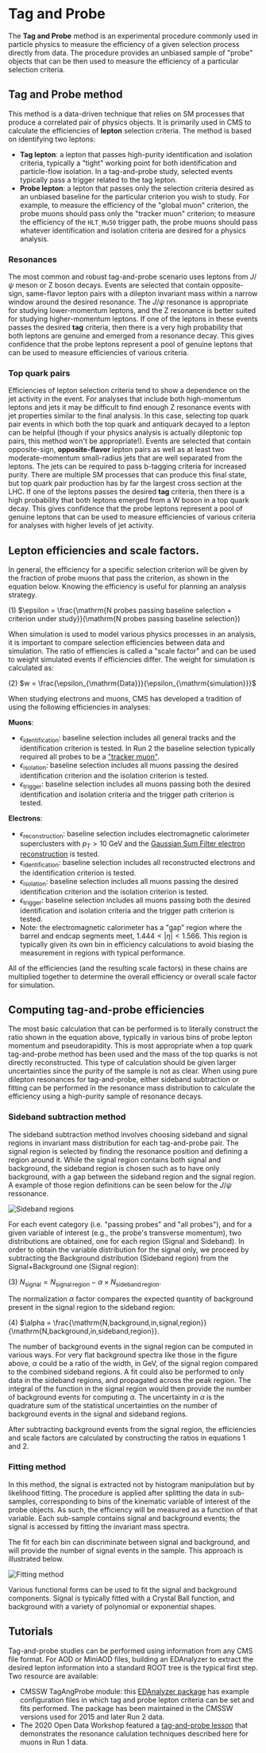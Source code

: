 # Tag and Probe

The **Tag and Probe** method is an experimental procedure commonly used in particle physics to measure the efficiency of a given selection process directly from data. The procedure provides an unbiased sample of "probe" objects that can be then used to measure the efficiency of a particular selection criteria.

## Tag and Probe method

This method is a data-driven technique that relies on SM processes that produce a correlated pair of physics objects. It is primarily used in CMS to calculate the efficiencies of **lepton** selection criteria. The method is based on identifying two leptons:

- **Tag lepton**: a lepton that passes high-purity identification and isolation criteria, typically a "tight" working point for both identification and particle-flow isolation. In a tag-and-probe study, selected events typically pass a trigger related to the tag lepton.
- **Probe lepton**: a lepton that passes only the selection criteria desired as an unbiased baseline for the particular criterion you wish to study. For example, to measure the efficiency of the "global muon" criterion, the probe muons should pass only the "tracker muon" criterion; to measure the efficiency of the `HLT_Mu50` trigger path, the probe muons should pass whatever identification and isolation criteria are desired for a physics analysis.

### Resonances

The most common and robust tag-and-probe scenario uses leptons from $J/\psi$ meson or Z boson decays. Events are selected that contain opposite-sign, same-flavor lepton pairs with a dilepton invariant mass within a narrow window around the desired resonance. The $J/\psi$ resonance is appropriate for studying lower-momentum leptons, and the Z resonance is better suited for studying higher-momentum leptons. If one of the leptons in these events passes the desired **tag** criteria, then there is a very high probability that both leptons are genuine and emerged from a resonance decay. This gives confidence that the probe leptons represent a pool of genuine leptons that can be used to measure efficiencies of various criteria.

### Top quark pairs

Efficiencies of lepton selection criteria tend to show a dependence on the jet activity in the event. For analyses that include both high-momentum leptons and jets it may be difficult to find enough Z resonance events with jet properties similar to the final analysis. In this case, selecting top quark pair events in which both the top quark and antiquark decayed to a lepton can be helpful (though if your physics analysis is actually dileptonic top pairs, this method won't be appropriate!). Events are selected that contain opposite-sign, **opposite-flavor** lepton pairs as well as at least two moderate-momentum small-radius jets that are well separated from the leptons. The jets can be required to pass b-tagging criteria for increased purity. There are multiple SM processes that can produce this final state, but top quark pair production has by far the largest cross section at the LHC. If one of the leptons passes the desired **tag** criteria, then there is a high probability that both leptons emerged from a W boson in a top quark decay. This gives confidence that the probe leptons represent a pool of genuine leptons that can be used to measure efficiencies of various criteria for analyses with higher levels of jet activity.

## Lepton efficiencies and scale factors.

In general, the efficiency for a specific selection criterion will be given by the fraction of probe muons that pass the criterion, as shown in the equation below. Knowing the efficiency is useful for planning an analysis strategy.

(1) $\epsilon = \frac{\mathrm{N probes passing baseline selection + criterion under study}}(\mathrm{N probes passing baseline selection})

When simulation is used to model various physics processes in an analysis, it is important to compare selection efficiencies between data and simulation. The ratio of effiencies is called a "scale factor" and can be used to weight simulated events if efficiencies differ. The weight for simulation is calculated as:

(2) $w = \frac{\epsilon_{\mathrm{Data}}}{\epsilon_{\mathrm{simulation}}}$

When studying electrons and muons, CMS has developed a tradition of using the following efficiencies in analyses:

**Muons**:

 - $\epsilon_{\mathrm{identification}}$: baseline selection includes all general tracks and the identification criterion is tested. In Run 2 the baseline selection typically required all probes to be a ["tracker muon"](https://twiki.cern.ch/twiki/bin/view/CMSPublic/SWGuideTrackerMuons).
 - $\epsilon_{\mathrm{isolation}}$: baseline selection includes all muons passing the desired identification criterion and the isolation criterion is tested.
 - $\epsilon_{\mathrm{trigger}}$: baseline selection includes all muons passing both the desired identification and isolation criteria and the trigger path criterion is tested.

**Electrons**:

 - $\epsilon_{\mathrm{reconstruction}}$: baseline selection includes electromagnetic calorimeter superclusters with $p_{T} > 10$ GeV and the [Gaussian Sum Filter electron reconstruction](https://twiki.cern.ch/twiki/bin/view/CMS/ElectronRecoPrinciples) is tested.
 - $\epsilon_{\mathrm{identification}}$: baseline selection includes all reconstructed electrons and the identification criterion is tested.
 - $\epsilon_{\mathrm{isolation}}$: baseline selection includes all muons passing the desired identification criterion and the isolation criterion is tested.
 - $\epsilon_{\mathrm{trigger}}$: baseline selection includes all muons passing both the desired identification and isolation criteria and the trigger path criterion is tested.
 - Note: the electromagnetic calorimeter has a "gap" region where the barrel and endcap segments meet, $1.444 < |\eta| < 1.566$. This region is typically given its own bin in efficiency calculations to avoid biasing the measurement in regions with typical performance.

All of the efficiencies (and the resulting scale factors) in these chains are multiplied together to determine the overall efficiency or overall scale factor for simulation.

## Computing tag-and-probe efficiencies

The most basic calculation that can be performed is to literally construct the ratio shown in the equation above, typically in various bins of probe lepton momentum and pseudorapidity. This is most appropriate when a top quark tag-and-probe method has been used and the mass of the top quarks is not directly reconstructed. This type of calculation should be given larger uncertainties since the purity of the sample is not as clear. When using pure dilepton resonances for tag-and-probe, either sideband subtraction or fitting can be performed in the resonance mass distribution to calculate the efficiency using a high-purity sample of resonance decays.

### Sideband subtraction method

The sideband subtraction method involves choosing sideband and signal regions in invariant mass distribution for each tag-and-probe pair. The signal region is selected by finding the resonance position and defining a region around it. While the signal region contains both signal and background, the sideband region is chosen such as to have only background, with a gap between the sideband region and the signal region. A example of those region definitions can be seen below for the $J/\psi$ ressonance.

![Sideband regions](../../../images/analysis/selection/idefficiencystudy/signalextraction/InvariantMass_Tracker_region.svg)

For each event category (i.e. "passing probes" and "all probes"), and for a given variable of interest (e.g., the probe's transverse momentum), two distributions are obtained, one for each region (Signal and Sideband). In order to obtain the variable distribution for the signal only, we proceed by subtracting the Background distribution (Sideband region) from the Signal+Background one (Signal region):

(3) $N_{\mathrm{signal}} = N_{\mathrm{signal\,region}} - \alpha\times N_{\mathrm{sideband\,region}}$.

The normalization $\alpha$ factor compares the expected quantity of background present in the signal region to the sideband region:

(4) $\alpha = \frac{\mathrm{N\,background\,in\,signal\,region}}{\mathrm{N\,background\,in\,sideband\,region}}.

The number of background events in the signal region can be computed in various ways. For very flat background spectra like those in the figure above, $\alpha$ could be a ratio of the width, in GeV, of the signal region compared to the combined sideband regions. A fit could also be performed to only data in the sideband regions, and propagated across the peak region. The integral of the function in the signal region would then provide the number of background events for computing $\alpha$. The uncertainty in $\alpha$ is the quadrature sum of the statistical uncertainties on the number of background events in the signal and sideband regions.

After subtracting background events from the signal region, the efficiencies and scale factors are calculated by constructing the ratios in equations 1 and 2.

### Fitting method

In this method, the signal is extracted not by histogram manipulation but by likelihood fitting. The procedure is applied after splitting the data in sub-samples, corresponding to bins of the kinematic variable of interest of the probe objects. As such, the efficiency will be measured as a function of that variable. Each sub-sample contains signal and background events; the signal is accessed by fitting the invariant mass spectra.

The fit for each bin can discriminate between signal and background, and will provide the number of signal events in the sample. This approach is illustrated below.

![Fitting method](../../../images/analysis/selection/idefficiencystudy/signalextraction/fitting_method_large.png)

Various functional forms can be used to fit the signal and background components. Signal is typically fitted with a Crystal Ball function, and background with a variety of polynomial or exponential shapes.

## Tutorials

Tag-and-probe studies can be performed using information from any CMS file format. For AOD or MiniAOD files, building an EDAnalyzer to extract the desired lepton information into a standard ROOT tree is the typical first step. Two resource are available:

 - CMSSW TagAngProbe module: this [EDAnalyzer package](https://github.com/cms-sw/cmssw/tree/CMSSW_5_3_X/PhysicsTools/TagAndProbe/test) has example configuration files in which tag and probe lepton criteria can be set and fits performed. The package has been maintained in the CMSSW versions used for 2015 and later Run 2 data.
 - The 2020 Open Data Workshop featured a [tag-and-probe lesson](https://cms-opendata-workshop.github.io/workshop-lesson-tagandprobe/) that demonstrates the resonance calulation techniques described here for muons in Run 1 data.
